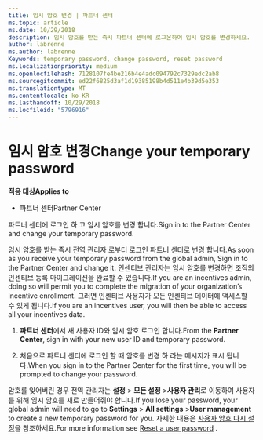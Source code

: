 ```yaml
---
title: 임시 암호 변경 | 파트너 센터
ms.topic: article
ms.date: 10/29/2018
description: 임시 암호를 받는 즉시 파트너 센터에 로그온하여 임시 암호를 변경하세요.
author: labrenne
ms.author: labrenne
Keywords: temporary password, change password, reset password
ms.localizationpriority: medium
ms.openlocfilehash: 7128107fe4be216b4e4adc094792c7329edc2ab8
ms.sourcegitcommit: ed22f6825d3af1d19385198b4d511e4b39d5e353
ms.translationtype: MT
ms.contentlocale: ko-KR
ms.lasthandoff: 10/29/2018
ms.locfileid: "5796916"
---
```

# <a name="change-your-temporary-password"></a><span data-ttu-id="f15bb-103">임시 암호 변경</span><span class="sxs-lookup"><span data-stu-id="f15bb-103">Change your temporary password</span></span>

**<span data-ttu-id="f15bb-104">적용 대상</span><span class="sxs-lookup"><span data-stu-id="f15bb-104">Applies to</span></span>**

-  <span data-ttu-id="f15bb-105">파트너 센터</span><span class="sxs-lookup"><span data-stu-id="f15bb-105">Partner Center</span></span>

<span data-ttu-id="f15bb-106">파트너 센터에 로그인 하 고 임시 암호를 변경 합니다.</span><span class="sxs-lookup"><span data-stu-id="f15bb-106">Sign in to the Partner Center and change your temporary password.</span></span>

<span data-ttu-id="f15bb-107">임시 암호를 받는 즉시 전역 관리자 로부터 로그인 파트너 센터로 변경 합니다.</span><span class="sxs-lookup"><span data-stu-id="f15bb-107">As soon as you receive your temporary password from the global admin, Sign in to the Partner Center and change it.</span></span> <span data-ttu-id="f15bb-108">인센티브 관리자는 임시 암호를 변경하면 조직의 인센티브 등록 마이그레이션을 완료할 수 있습니다.</span><span class="sxs-lookup"><span data-stu-id="f15bb-108">If you are an incentives admin, doing so will permit you to complete the migration of your organization’s incentive enrollment.</span></span> <span data-ttu-id="f15bb-109">그러면 인센티브 사용자가 모든 인센티브 데이터에 액세스할 수 있게 됩니다.</span><span class="sxs-lookup"><span data-stu-id="f15bb-109">If you are an incentives user, you will then be able to access all your incentives data.</span></span>

1.  <span data-ttu-id="f15bb-110">**파트너 센터**에서 새 사용자 ID와 임시 암호 로그인 합니다.</span><span class="sxs-lookup"><span data-stu-id="f15bb-110">From the **Partner Center**, sign in with your new user ID and temporary password.</span></span>

2.  <span data-ttu-id="f15bb-111">처음으로 파트너 센터에 로그인 할 때 암호를 변경 하 라는 메시지가 표시 됩니다.</span><span class="sxs-lookup"><span data-stu-id="f15bb-111">When you sign in to the Partner Center for the first time, you will be prompted to change your password.</span></span>

<span data-ttu-id="f15bb-112">암호를 잊어버린 경우 전역 관리자는 **설정** > **모든 설정** >**사용자 관리**로 이동하여 사용자를 위해 임시 암호를 새로 만들어줘야 합니다.</span><span class="sxs-lookup"><span data-stu-id="f15bb-112">If you lose your password, your global admin will need to go to  **Settings** > **All settings** >**User management** to create a new temporary password for you.</span></span>
<span data-ttu-id="f15bb-113">자세한 내용은 [사용자 암호 다시 설정](reset-a-user-password.md)을 참조하세요.</span><span class="sxs-lookup"><span data-stu-id="f15bb-113">For more information see [Reset a user password](reset-a-user-password.md) .</span></span>


 

 



